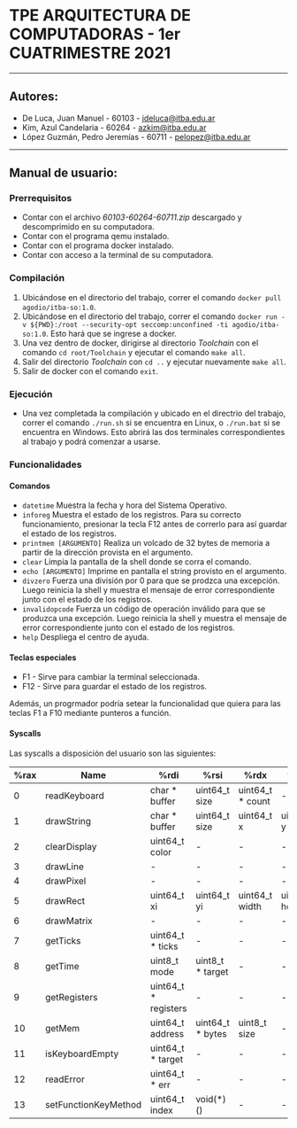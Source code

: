 # TPE ARQUITECTURA DE COMPUTADORAS - 1er CUATRIMESTRE 2021
***
## Autores:
* De Luca, Juan Manuel - 60103 - jdeluca@itba.edu.ar
* Kim, Azul Candelaria - 60264 - azkim@itba.edu.ar
* López Guzmán, Pedro Jeremías - 60711 - pelopez@itba.edu.ar
***
## Manual de usuario:

### Prerrequisitos
* Contar con el archivo _60103-60264-60711.zip_ descargado y descomprimido en su computadora.
* Contar con el programa qemu instalado.
* Contar con el programa docker instalado.
* Contar con acceso a la terminal de su computadora.

### Compilación
1. Ubicándose en el directorio del trabajo, correr el comando `docker pull agodio/itba-so:1.0`.
2. Ubicándose en el directorio del trabajo, correr el comando `docker run -v ${PWD}:/root --security-opt seccomp:unconfined -ti agodio/itba-so:1.0`. Esto hará que se ingrese a docker.
3. Una vez dentro de docker, dirigirse al directorio _Toolchain_ con el comando `cd root/Toolchain` y ejecutar el comando `make all`.
4. Salir del directorio _Toolchain_ con `cd ..` y ejecutar nuevamente `make all`.
5. Salir de docker con el comando `exit`.

### Ejecución
* Una vez completada la compilación y ubicado en el directrio del trabajo, correr el comando `./run.sh` si se encuentra en Linux, o `./run.bat` si se encuentra en Windows. Esto abrirá las dos terminales correspondientes al trabajo y podrá comenzar a usarse.

### Funcionalidades

#### Comandos
* `datetime` Muestra la fecha y hora del Sistema Operativo.
* `inforeg` Muestra el estado de los registros. Para su correcto funcionamiento, presionar la tecla F12 antes de correrlo para así guardar el estado de los registros.
* `printmem [ARGUMENTO]` Realiza un volcado de 32 bytes de memoria a partir de la dirección provista en el argumento.
* `clear` Limpia la pantalla de la shell donde se corra el comando.
* `echo [ARGUMENTO]` Imprime en pantalla el string provisto en el argumento.
* `divzero` Fuerza una división por 0 para que se prodzca una excepción. Luego reinicia la shell y muestra el mensaje de error correspondiente junto con el estado de los registros.
* `invalidopcode` Fuerza un código de operación inválido para que se produzca una excepción. Luego reinicia la shell y muestra el mensaje de error correspondiente junto con el estado de los registros.
* `help` Despliega el centro de ayuda.

#### Teclas especiales
* F1 - Sirve para cambiar la terminal seleccionada.
* F12 - Sirve para guardar el estado de los registros.

Además, un progrmador podría setear la funcionalidad que quiera para las teclas F1 a F10 mediante punteros a función.

#### Syscalls
Las syscalls a disposición del usuario son las siguientes: <br>

| %rax | Name                 | %rdi                 | %rsi             |      %rdx        |      %rcx       |      %r8       |
|------|----------------------|----------------------|------------------|------------------|-----------------|----------------|
|  0   | readKeyboard         | char * buffer        | uint64_t size    | uint64_t * count |        -        |       -        |
|  1   | drawString           | char * buffer        | uint64_t size    | uint64_t x       | uint64_t y      |       -        |
|  2   | clearDisplay         | uint64_t color       |        -         |        -         |        -        |       -        |
|  3   | drawLine             |         -            |        -         |        -         |        -        |       -        |
|  4   | drawPixel            |         -            |        -         |        -         |        -        |       -        |
|  5   | drawRect             | uint64_t xi          | uint64_t yi      | uint64_t width   | uint64_t height | uint64_t color |
|  6   | drawMatrix           |         -            |        -         |        -         |        -        |       -        |
|  7   | getTicks             | uint64_t * ticks     |        -         |        -         |        -        |       -        |
|  8   | getTime              | uint8_t mode         | uint8_t * target |        -         |        -        |       -        |
|  9   | getRegisters         | uint64_t * registers |        -         |        -         |        -        |       -        |
|  10  | getMem               | uint64_t address     | uint64_t * bytes | uint8_t size     |        -        |       -        |
|  11  | isKeyboardEmpty      | uint64_t * target    |        -         |        -         |        -        |       -        |
|  12  | readError            | uint64_t * err       |        -         |        -         |        -        |       -        |
|  13  | setFunctionKeyMethod | uint64_t index       | void(*)()        |        -         |        -        |       -        |
